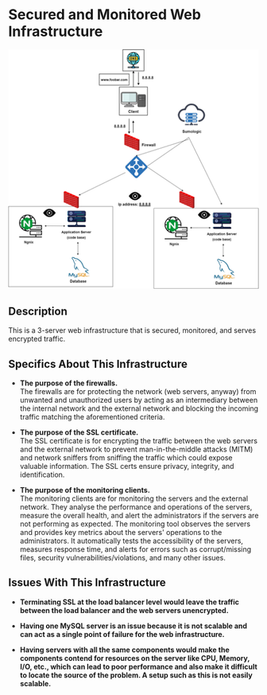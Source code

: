 # Secured and Monitored Web Infrastructure

![Image of a secured and monitored infrastructure](2-secured_and_monitored_web_infrastructure.PNG)


## Description

This is a 3-server web infrastructure that is secured, monitored, and serves encrypted traffic.

## Specifics About This Infrastructure

+ **The purpose of the firewalls.**  
The firewalls are for protecting the network (web servers, anyway) from unwanted and unauthorized users by acting as an intermediary between the internal network and the external network and blocking the incoming traffic matching the aforementioned criteria.

+ **The purpose of the SSL certificate.**  
The SSL certificate is for encrypting the traffic between the web servers and the external network to prevent man-in-the-middle attacks (MITM) and network sniffers from sniffing the traffic which could expose valuable information. The SSL certs ensure privacy, integrity, and identification.

+ **The purpose of the monitoring clients.**  
The monitoring clients are for monitoring the servers and the external network. They analyse the performance and operations of the servers, measure the overall health, and alert the administrators if the servers are not performing as expected. The monitoring tool observes the servers and provides key metrics about the servers' operations to the administrators. It automatically tests the accessibility of the servers, measures response time, and alerts for errors such as corrupt/missing files, security vulnerabilities/violations, and many other issues.

## Issues With This Infrastructure

+ **Terminating SSL at the load balancer level would leave the traffic between the load balancer and the web servers unencrypted.**

+ **Having one MySQL server is an issue because it is not scalable and can act as a single point of failure for the web infrastructure.**

+ **Having servers with all the same components would make the components contend for resources on the server like CPU, Memory, I/O, etc., which can lead to poor performance and also make it difficult to locate the source of the problem. A setup such as this is not easily scalable.**